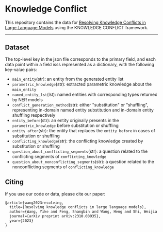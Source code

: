 # Knowledge Conflict

This repository contains the data for [Resolving Knowledge Conflicts in Large Language Models](https://arxiv.org/abs/2310.00935) using the KNOWLEDGE CONFLICT framework.

----------------------------------------------------
## Dataset
The top-level key in the json file corresponds to the primary field, and each data point within a field isss represented as a dictionary, with the following key-value pairs:
- `main_entity`(str): an entity from the generated entity list
- `parametric_knowledge`(str): extracted parametric knowledge about the `main_entity`
- `named_entity_lst`(lst): named entities with corresponding types returned by NER models
- `conflict_generation_method`(str): either "substitution" or "shuffling", representing in-domain named entity substitution and in-domain entity shuffling respectively
- `entity_before`(str): an entity originally presents in the `parametric_knowledge` before substitution or shuffling
- `entity_after`(str): the entity that replaces the `entity_before` in cases of substitution or shuffling
- `conflicting_knowledge`(str): the conflicting knowledge created by substitution or shuffling
- `question_about_conflicting_segments`(str): a question related to the conflicting segments of `conflicting_knowledge`
- `question_about_nonconflicting_segments`(str): a question related to the nonconflicting segments of `conflicting_knowledge`

## Citing
If you use our code or data, please cite our paper:

```latex
@article{wang2023resolving,
  title={Resolving knowledge conflicts in large language models},
  author={Wang, Yike and Feng, Shangbin and Wang, Heng and Shi, Weijia and Balachandran, Vidhisha and He, Tianxing and Tsvetkov, Yulia},
  journal={arXiv preprint arXiv:2310.00935},
  year={2023}
}
